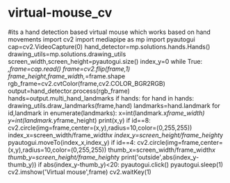 # virtual-mouse_cv
#its a hand detection based virtual mouse which works based on hand movements
import cv2
import mediapipe as mp
import pyautogui
cap=cv2.VideoCapture(0)
hand_detector=mp.solutions.hands.Hands()
drawing_utils=mp.solutions.drawing_utils
screen_width,screen_height=pyautogui.size()
index_y=0
while True:
    _,frame=cap.read()
    frame=cv2.flip(frame,1)
    frame_height,frame_width,_=frame.shape
    rgb_frame=cv2.cvtColor(frame,cv2.COLOR_BGR2RGB)
    output=hand_detector.process(rgb_frame)
    hands=output.multi_hand_landmarks
    if hands:
        for hand in hands:
            drawing_utils.draw_landmarks(frame,hand)
            landmarks=hand.landmark
            for id,landmark in enumerate(landmarks):
                x=int(landmark.x*frame_width)
                y=int(landmark.y*frame_height)
                print(x,y)
                if id==8:
                    cv2.circle(img=frame,center=(x,y),radius=10,color=(0,255,255))
                    index_x=screen_width/frame_width*x
                    index_y=screen_height/frame_height*y
                    pyautogui.moveTo(index_x,index_y)
                if id==4:
                    cv2.circle(img=frame,center=(x,y),radius=10,color=(0,255,255))
                    thumb_x=screen_width/frame_width*x
                    thumb_y=screen_height/frame_height*y
                    print('outside',abs(index_y-thumb_y))
                    if abs(index_y-thumb_y)<20:
                        pyautogui.click()
                        pyautogui.sleep(1)    
    cv2.imshow('Virtual mouse',frame)
    cv2.waitKey(1)
